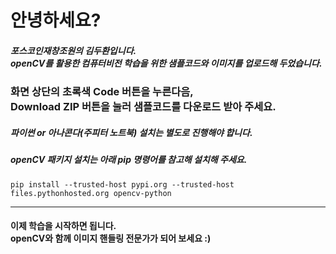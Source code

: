 # 안녕하세요?

##### 포스코인재창조원의 김두환입니다.<br/>openCV를 활용한 컴퓨터비전 학습을 위한 샘플코드와 이미지를 업로드해 두었습니다.
### 화면 상단의 초록색 Code 버튼을 누른다음,<br/>Download ZIP 버튼을 눌러 샘플코드를 다운로드 받아 주세요.


##### 파이썬 or 아나콘다(주피터 노트북) 설치는 별도로 진행해야 합니다.
##### openCV 패키지 설치는 아래 pip 명령어를 참고해 설치해 주세요.

    pip install --trusted-host pypi.org --trusted-host files.pythonhosted.org opencv-python

---
#### 이제 학습을 시작하면 됩니다.<br/>openCV와 함께 이미지 핸들링 전문가가 되어 보세요 :)